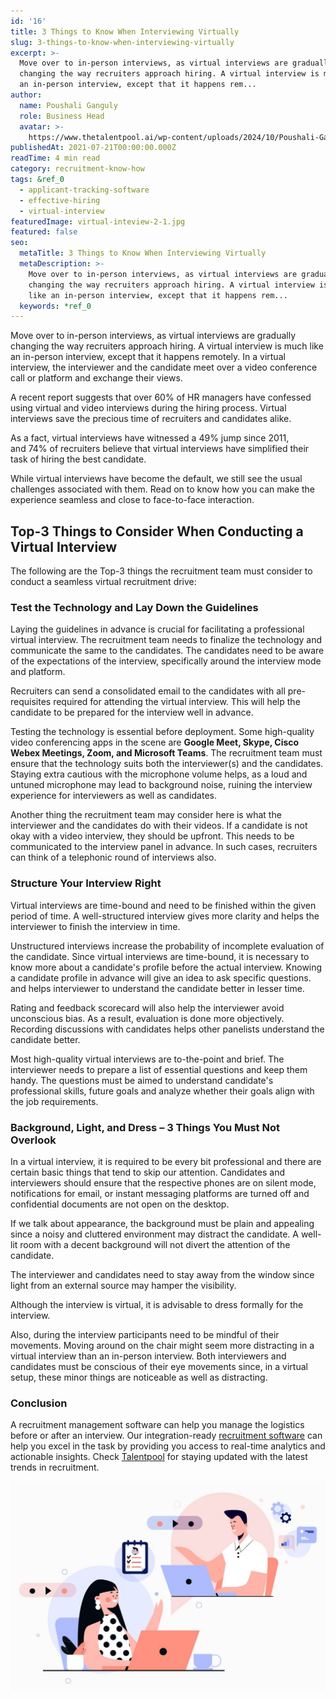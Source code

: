 ```yaml
---
id: '16'
title: 3 Things to Know When Interviewing Virtually
slug: 3-things-to-know-when-interviewing-virtually
excerpt: >-
  Move over to in-person interviews, as virtual interviews are gradually
  changing the way recruiters approach hiring. A virtual interview is much like
  an in-person interview, except that it happens rem...
author:
  name: Poushali Ganguly
  role: Business Head
  avatar: >-
    https://www.thetalentpool.ai/wp-content/uploads/2024/10/Poushali-Gangulyimage.webp
publishedAt: 2021-07-21T00:00:00.000Z
readTime: 4 min read
category: recruitment-know-how
tags: &ref_0
  - applicant-tracking-software
  - effective-hiring
  - virtual-interview
featuredImage: virtual-inteview-2-1.jpg
featured: false
seo:
  metaTitle: 3 Things to Know When Interviewing Virtually
  metaDescription: >-
    Move over to in-person interviews, as virtual interviews are gradually
    changing the way recruiters approach hiring. A virtual interview is much
    like an in-person interview, except that it happens rem...
  keywords: *ref_0
---
```


Move over to in-person interviews, as virtual interviews are gradually changing the way recruiters approach hiring. A virtual interview is much like an in-person interview, except that it happens remotely. In a virtual interview, the interviewer and the candidate meet over a video conference call or platform and exchange their views.

A recent report suggests that over 60% of HR managers have confessed using virtual and video interviews during the hiring process. Virtual interviews save the precious time of recruiters and candidates alike.  

<!--more-->

As a fact, virtual interviews have witnessed a 49% jump since 2011, and 74% of recruiters believe that virtual interviews have simplified their task of hiring the best candidate.

While virtual interviews have become the default, we still see the usual challenges associated with them. Read on to know how you can make the experience seamless and close to face-to-face interaction.

## **Top-3 Things to Consider When Conducting a Virtual Interview**

The following are the Top-3 things the recruitment team must consider to conduct a seamless virtual recruitment drive:

### **Test the Technology and Lay Down the Guidelines**

Laying the guidelines in advance is crucial for facilitating a professional virtual interview. The recruitment team needs to finalize the technology and communicate the same to the candidates. The candidates need to be aware of the expectations of the interview, specifically around the interview mode and platform.

Recruiters can send a consolidated email to the candidates with all pre-requisites required for attending the virtual interview. This will help the candidate to be prepared for the interview well in advance.

Testing the technology is essential before deployment. Some high-quality video conferencing apps in the scene are **Google Meet, Skype, Cisco Webex Meetings, Zoom, and Microsoft Teams**. The recruitment team must ensure that the technology suits both the interviewer(s) and the candidates. Staying extra cautious with the microphone volume helps, as a loud and untuned microphone may lead to background noise, ruining the interview experience for interviewers as well as candidates.

Another thing the recruitment team may consider here is what the interviewer and the candidates do with their videos. If a candidate is not okay with a video interview, they should be upfront. This needs to be communicated to the interview panel in advance. In such cases, recruiters can think of a telephonic round of interviews also.

### **Structure Your Interview Right**

Virtual interviews are time-bound and need to be finished within the given period of time. A well-structured interview gives more clarity and helps the interviewer to finish the interview in time.

Unstructured interviews increase the probability of incomplete evaluation of the candidate. Since virtual interviews are time-bound, it is necessary to know more about a candidate's profile before the actual interview. Knowing a candidate profile in advance will give an idea to ask specific questions. and helps interviewer to understand the candidate better in lesser time.  

Rating and feedback scorecard will also help the interviewer avoid unconscious bias. As a result, evaluation is done more objectively. Recording discussions with candidates helps other panelists understand the candidate better.

Most high-quality virtual interviews are to-the-point and brief. The interviewer needs to prepare a list of essential questions and keep them handy. The questions must be aimed to understand candidate's professional skills, future goals and analyze whether their goals align with the job requirements.     

### **Background, Light, and Dress – 3 Things You Must Not Overlook**

In a virtual interview, it is required to be every bit professional and there are certain basic things that tend to skip our attention. Candidates and interviewers should ensure that the respective phones are on silent mode, notifications for email, or instant messaging platforms are turned off and confidential documents are not open on the desktop. 

If we talk about appearance, the background must be plain and appealing since a noisy and cluttered environment may distract the candidate. A well-lit room with a decent background will not divert the attention of the candidate.

The interviewer and candidates need to stay away from the window since light from an external source may hamper the visibility. 

Although the interview is virtual, it is advisable to dress formally for the interview.

Also, during the interview participants need to be mindful of their movements. Moving around on the chair might seem more distracting in a virtual interview than an in-person interview. Both interviewers and candidates must be conscious of their eye movements since, in a virtual setup, these minor things are noticeable as well as distracting.

### **Conclusion**

A recruitment management software can help you manage the logistics before or after an interview. Our integration-ready [recruitment software](https://www.thetalentpool.ai/recruitment-management-software-benefits.html) can help you excel in the task by providing you access to real-time analytics and actionable insights. Check [Talentpool](https://www.thetalentpool.ai/recruitment-management-software-benefits/) for staying updated with the latest trends in recruitment.

![virtual-interview](images/virtual-inteview-2-1-1024x683.jpg)
